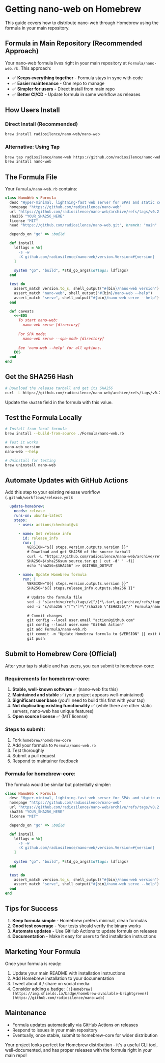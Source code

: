 # Getting nano-web on Homebrew

This guide covers how to distribute nano-web through Homebrew using the formula in your main repository.

## Formula in Main Repository (Recommended Approach)

Your nano-web formula lives right in your main repository at `Formula/nano-web.rb`. This approach:

- ✅ **Keeps everything together** - Formula stays in sync with code
- ✅ **Easier maintenance** - One repo to manage  
- ✅ **Simpler for users** - Direct install from main repo
- ✅ **Better CI/CD** - Update formula in same workflow as releases

## How Users Install

### Direct Install (Recommended)
```bash
brew install radiosilence/nano-web/nano-web
```

### Alternative: Using Tap
```bash
brew tap radiosilence/nano-web https://github.com/radiosilence/nano-web.git
brew install nano-web
```

## The Formula File

Your `Formula/nano-web.rb` contains:

```ruby
class NanoWeb < Formula
  desc "Hyper-minimal, lightning-fast web server for SPAs and static content"
  homepage "https://github.com/radiosilence/nano-web"
  url "https://github.com/radiosilence/nano-web/archive/refs/tags/v0.2.0.tar.gz"
  sha256 "YOUR_SHA256_HERE"
  license "MIT"
  head "https://github.com/radiosilence/nano-web.git", branch: "main"

  depends_on "go" => :build

  def install
    ldflags = %W[
      -s -w
      -X github.com/radiosilence/nano-web/version.Version=#{version}
    ]
    
    system "go", "build", *std_go_args(ldflags: ldflags)
  end

  test do
    assert_match version.to_s, shell_output("#{bin}/nano-web version")
    assert_match "nano-web", shell_output("#{bin}/nano-web --help")
    assert_match "serve", shell_output("#{bin}/nano-web serve --help")
  end

  def caveats
    <<~EOS
      To start nano-web:
        nano-web serve [directory]
      
      For SPA mode:
        nano-web serve --spa-mode [directory]
      
      See 'nano-web --help' for all options.
    EOS
  end
end
```

## Get the SHA256 Hash

```bash
# Download the release tarball and get its SHA256
curl -L https://github.com/radiosilence/nano-web/archive/refs/tags/v0.2.0.tar.gz | shasum -a 256
```

Update the `sha256` field in the formula with this value.

## Test the Formula Locally

```bash
# Install from local formula
brew install --build-from-source ./Formula/nano-web.rb

# Test it works
nano-web version
nano-web --help

# Uninstall for testing
brew uninstall nano-web
```

## Automate Updates with GitHub Actions

Add this step to your existing release workflow (`.github/workflows/release.yml`):

```yaml
  update-homebrew:
    needs: release
    runs-on: ubuntu-latest
    steps:
      - uses: actions/checkout@v4

      - name: Get release info
        id: release_info
        run: |
          VERSION="${{ steps.version.outputs.version }}"
          # Download and get SHA256 of the source tarball
          curl -L "https://github.com/radiosilence/nano-web/archive/refs/tags/$VERSION.tar.gz" -o source.tar.gz
          SHA256=$(sha256sum source.tar.gz | cut -d' ' -f1)
          echo "sha256=$SHA256" >> $GITHUB_OUTPUT

      - name: Update Homebrew formula
        run: |
          VERSION="${{ steps.version.outputs.version }}"
          SHA256="${{ steps.release_info.outputs.sha256 }}"
          
          # Update the formula file
          sed -i "s|archive/refs/tags/v[^/]*\.tar\.gz|archive/refs/tags/$VERSION.tar.gz|" Formula/nano-web.rb
          sed -i "s/sha256 \"[^\"]*\"/sha256 \"$SHA256\"/" Formula/nano-web.rb
          
          # Commit changes
          git config --local user.email "action@github.com"
          git config --local user.name "GitHub Action"
          git add Formula/nano-web.rb
          git commit -m "Update Homebrew formula to $VERSION" || exit 0
          git push
```

## Submit to Homebrew Core (Official)

After your tap is stable and has users, you can submit to homebrew-core:

### Requirements for homebrew-core:
1. **Stable, well-known software** ✅ (nano-web fits this)
2. **Maintained and stable** ✅ (your project appears well-maintained)
3. **Significant user base** (you'll need to build this first with your tap)
4. **Not duplicating existing functionality** ✅ (while there are other static servers, nano-web has unique features)
5. **Open source license** ✅ (MIT license)

### Steps to submit:
1. Fork `homebrew/homebrew-core`
2. Add your formula to `Formula/nano-web.rb`
3. Test thoroughly
4. Submit a pull request
5. Respond to maintainer feedback

### Formula for homebrew-core:

The formula would be similar but potentially simpler:

```ruby
class NanoWeb < Formula
  desc "Hyper-minimal, lightning-fast web server for SPAs and static content"
  homepage "https://github.com/radiosilence/nano-web"
  url "https://github.com/radiosilence/nano-web/archive/refs/tags/v0.2.0.tar.gz"
  sha256 "YOUR_SHA256_HERE"
  license "MIT"

  depends_on "go" => :build

  def install
    ldflags = %W[
      -s -w
      -X github.com/radiosilence/nano-web/version.Version=#{version}
    ]
    
    system "go", "build", *std_go_args(ldflags: ldflags)
  end

  test do
    assert_match version.to_s, shell_output("#{bin}/nano-web version")
    assert_match "serve", shell_output("#{bin}/nano-web serve --help")
  end
end
```

## Tips for Success

1. **Keep formula simple** - Homebrew prefers minimal, clean formulas  
2. **Good test coverage** - Your tests should verify the binary works
3. **Automate updates** - Use GitHub Actions to update formula on releases
4. **Documentation** - Make it easy for users to find installation instructions

## Marketing Your Formula

Once your formula is ready:

1. Update your main README with installation instructions
2. Add Homebrew installation to your documentation  
3. Tweet about it / share on social media
4. Consider adding a badge: `[![Homebrew](https://img.shields.io/badge/homebrew-available-brightgreen)](https://github.com/radiosilence/nano-web)`

## Maintenance

- Formula updates automatically via GitHub Actions on releases
- Respond to issues in your main repository
- Eventually, once stable, submit to homebrew-core for wider distribution

Your project looks perfect for Homebrew distribution - it's a useful CLI tool, well-documented, and has proper releases with the formula right in your main repo!